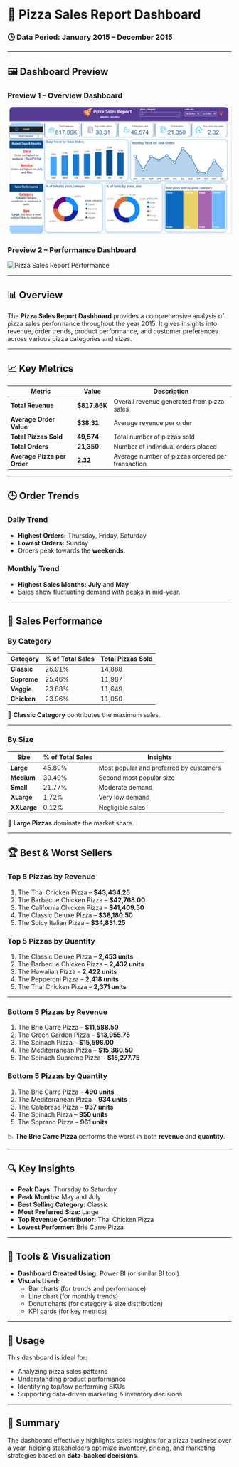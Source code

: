 # 🍕 Pizza Sales Report Dashboard

### 🕒 Data Period: **January 2015 – December 2015**

---

## 🖼️ Dashboard Preview

### **Preview 1 – Overview Dashboard**
![Pizza Sales Report Overview](preview_1.png)

### **Preview 2 – Performance Dashboard**
![Pizza Sales Report Performance]((https://github.com/giridharmannepalli/Pizza-Sales/blob/main/Preview_2.png))

---

## 📊 Overview

The **Pizza Sales Report Dashboard** provides a comprehensive analysis of pizza sales performance throughout the year 2015. It gives insights into revenue, order trends, product performance, and customer preferences across various pizza categories and sizes.

---

## 📈 Key Metrics

| Metric | Value | Description |
|--------|--------|-------------|
| **Total Revenue** | **$817.86K** | Overall revenue generated from pizza sales |
| **Average Order Value** | **$38.31** | Average revenue per order |
| **Total Pizzas Sold** | **49,574** | Total number of pizzas sold |
| **Total Orders** | **21,350** | Number of individual orders placed |
| **Average Pizza per Order** | **2.32** | Average number of pizzas ordered per transaction |

---

## 🕒 Order Trends

### **Daily Trend**
- **Highest Orders:** Thursday, Friday, Saturday  
- **Lowest Orders:** Sunday  
- Orders peak towards the **weekends**.

### **Monthly Trend**
- **Highest Sales Months:** **July** and **May**  
- Sales show fluctuating demand with peaks in mid-year.

---

## 🍕 Sales Performance

### **By Category**
| Category | % of Total Sales | Total Pizzas Sold |
|-----------|------------------|-------------------|
| **Classic** | 26.91% | 14,888 |
| **Supreme** | 25.46% | 11,987 |
| **Veggie** | 23.68% | 11,649 |
| **Chicken** | 23.96% | 11,050 |

📌 **Classic Category** contributes the maximum sales.

---

### **By Size**
| Size | % of Total Sales | Insights |
|------|------------------|-----------|
| **Large** | 45.89% | Most popular and preferred by customers |
| **Medium** | 30.49% | Second most popular size |
| **Small** | 21.77% | Moderate demand |
| **XLarge** | 1.72% | Very low demand |
| **XXLarge** | 0.12% | Negligible sales |

📌 **Large Pizzas** dominate the market share.

---

## 🏆 Best & Worst Sellers

### **Top 5 Pizzas by Revenue**
1. The Thai Chicken Pizza – **$43,434.25**  
2. The Barbecue Chicken Pizza – **$42,768.00**  
3. The California Chicken Pizza – **$41,409.50**  
4. The Classic Deluxe Pizza – **$38,180.50**  
5. The Spicy Italian Pizza – **$34,831.25**

### **Top 5 Pizzas by Quantity**
1. The Classic Deluxe Pizza – **2,453 units**  
2. The Barbecue Chicken Pizza – **2,432 units**  
3. The Hawaiian Pizza – **2,422 units**  
4. The Pepperoni Pizza – **2,418 units**  
5. The Thai Chicken Pizza – **2,371 units**

---

### **Bottom 5 Pizzas by Revenue**
1. The Brie Carre Pizza – **$11,588.50**  
2. The Green Garden Pizza – **$13,955.75**  
3. The Spinach Pizza – **$15,596.00**  
4. The Mediterranean Pizza – **$15,360.50**  
5. The Spinach Supreme Pizza – **$15,277.75**

### **Bottom 5 Pizzas by Quantity**
1. The Brie Carre Pizza – **490 units**  
2. The Mediterranean Pizza – **934 units**  
3. The Calabrese Pizza – **937 units**  
4. The Spinach Pizza – **950 units**  
5. The Soprano Pizza – **961 units**

📉 **The Brie Carre Pizza** performs the worst in both **revenue** and **quantity**.

---

## 🔍 Key Insights
- **Peak Days:** Thursday to Saturday  
- **Peak Months:** May and July  
- **Best Selling Category:** Classic  
- **Most Preferred Size:** Large  
- **Top Revenue Contributor:** Thai Chicken Pizza  
- **Lowest Performer:** Brie Carre Pizza  

---

## 🧩 Tools & Visualization
- **Dashboard Created Using:** Power BI (or similar BI tool)  
- **Visuals Used:**  
  - Bar charts (for trends and performance)  
  - Line chart (for monthly trends)  
  - Donut charts (for category & size distribution)  
  - KPI cards (for key metrics)

---

## 📁 Usage
This dashboard is ideal for:
- Analyzing pizza sales patterns  
- Understanding product performance  
- Identifying top/low performing SKUs  
- Supporting data-driven marketing & inventory decisions

---

## 🧠 Summary
The dashboard effectively highlights sales insights for a pizza business over a year, helping stakeholders optimize inventory, pricing, and marketing strategies based on **data-backed decisions**.
